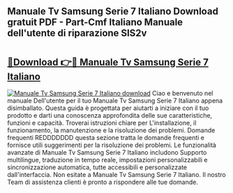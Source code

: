 ## Manuale Tv Samsung Serie 7 Italiano Download gratuit PDF - Part-Cmf Italiano Manuale dell'utente di riparazione SlS2v

# <h2><a href="http://dfdeyz1.blite.top/?on=Manuale+Tv+Samsung+Serie+7+Italiano">🔗Download 👉🔴 Manuale Tv Samsung Serie 7 Italiano</a></h2>

[![Manuale Tv Samsung Serie 7 Italiano download](https://i.imgur.com/lujVjoI.png)](http://dfdeyz1.blite.top/?on=Manuale+Tv+Samsung+Serie+7+Italiano)
Ciao e benvenuto nel manuale Dell'utente per il tuo Manuale Tv Samsung Serie 7 Italiano appena disimballato. Questa guida è progettata per aiutarti a iniziare con il tuo prodotto e darti una conoscenza approfondita delle sue caratteristiche, funzioni e capacità. Troverai istruzioni chiare per L'installazione, il funzionamento, la manutenzione e la risoluzione dei problemi. Domande frequenti REDDDDDDD questa sezione tratta le domande frequenti e fornisce utili suggerimenti per la risoluzione dei problemi. Le funzionalità avanzate di Manuale Tv Samsung Serie 7 Italiano includono Supporto multilingue, traduzione in tempo reale, impostazioni personalizzabili e sincronizzazione automatica, tutte accessibili e personalizzate dall'interfaccia. Non esitate a Manuale Tv Samsung Serie 7 Italiano. Il nostro Team di assistenza clienti è pronto a rispondere alle tue domande.
